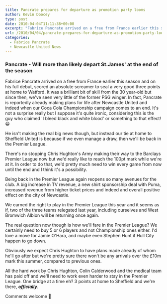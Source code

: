```yaml
---
title: Pancrate prepares for departure as promotion party looms
author: Kevin Doocey
type: post
date: 2010-04-04T11:11:38+00:00
excerpt: "Fabrice Pancrate arrived on a free from France earlier this season and on his full debut, scored an absolute screamer to seal a very good three points at home to Watford. It was a brilliant bit of skill from the 30 year-old but since then, we've seen very little of the former PSG winger. In fact, Pancrate is reportedly already making plans for life after Newcastle United and indeed when our Coca Cola Championship campaign comes to an end.."
url: /2010/04/04/pancrate-prepares-for-departure-as-promotion-party-looms/
categories:
  - Fabrice Pancrate
  - Newcastle United News
---
```


### Pancrate - Will more than likely depart St.James' at the end of the season

Fabrice Pancrate arrived on a free from France earlier this season and on his full debut, scored an absolute screamer to seal a very good three points at home to Watford. It was a brilliant bit of skill from the 30 year-old but since then, we've seen very little of the former PSG winger. In fact, Pancrate is reportedly already making plans for life after Newcastle United and indeed when our Coca Cola Championship campaign comes to an end. It's not a surprise really but I suppose it's quite ironic, considering this is the guy who claimed 'I bleed black and white blood' or something to that effect! 😀

He isn't making the real big news though, but instead our tie at home to Sheffield United is because if we even manage a draw, then we'll be back in the Premier League.

There's no stopping Chris Hughton's Army making their way to the Barclays Premier League now but we'd really like to reach the 100pt mark while we're at it. In order to do that, we'd pretty much need to win every game from now until the end and I think it's a possibility.

Being back in the Premier League again reopens so many avenues for the club. A big increase in TV revenue, a new shirt sponsorship deal with Puma, increased revenue from higher ticket prices and indeed and overall positive effect on the city of Newcastle.

We earned the right to play in the Premier League this year and it seems as if, two of the three teams relegated last year, including ourselves and West Bromwich Albion will be returning once again.

The real question now though is how we'll fare in the Premier League? We certainly need to buy 5 or 6 players and not Championship ones either. I'd love a move for Jamie O'Hara, and maybe even Stephen Hunt if Hull City happen to go down.

Obviously we expect Chris Hughton to have plans made already of whom he'll go after but we're pretty sure there won't be any arrivals over the £10m mark this summer, compared to previous ones.

All the hard work by Chris Hughton, Colin Calderwood and the medical team has paid off and we'll need to work even harder to stay in the Premier League. One bridge at a time eh? 3 points at home to Sheffield and we're there, **_officially_**.

Comments welcome 🙂
